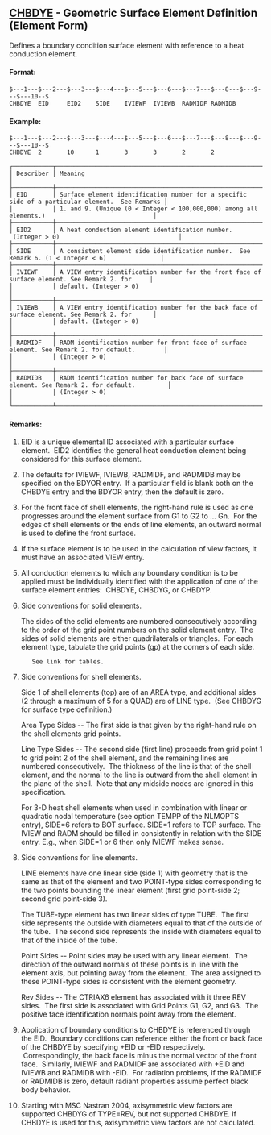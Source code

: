 ## [CHBDYE](https://help.hexagonmi.com/bundle/MSC_Nastran_2022.4/page/Nastran_Combined_Book/qrg/bulkc1/TOC.CHBDYE.xhtml) - Geometric Surface Element Definition (Element Form)

Defines a boundary condition surface element with reference to a heat conduction element.

#### Format:

```nastran
$---1---$---2---$---3---$---4---$---5---$---6---$---7---$---8---$---9---$---10--$
CHBDYE  EID     EID2    SIDE    IVIEWF  IVIEWB  RADMIDF RADMIDB                 
```

#### Example:

```nastran
$---1---$---2---$---3---$---4---$---5---$---6---$---7---$---8---$---9---$---10--$
CHBDYE  2       10      1       3       3       2       2                       
```

```text
┌───────────┬─────────────────────────────────────────────────────────────────────────────────────────────────┐
│ Describer │ Meaning                                                                                         │
├───────────┼─────────────────────────────────────────────────────────────────────────────────────────────────┤
│ EID       │ Surface element identification number for a specific side of a particular element.  See Remarks │
│           │ 1. and 9. (Unique (0 < Integer < 100,000,000) among all elements.)                              │
├───────────┼─────────────────────────────────────────────────────────────────────────────────────────────────┤
│ EID2      │ A heat conduction element identification number.  (Integer > 0)                                 │
├───────────┼─────────────────────────────────────────────────────────────────────────────────────────────────┤
│ SIDE      │ A consistent element side identification number.  See Remark 6. (1 < Integer < 6)               │
├───────────┼─────────────────────────────────────────────────────────────────────────────────────────────────┤
│ IVIEWF    │ A VIEW entry identification number for the front face of surface element. See Remark 2. for     │
│           │ default. (Integer > 0)                                                                          │
├───────────┼─────────────────────────────────────────────────────────────────────────────────────────────────┤
│ IVIEWB    │ A VIEW entry identification number for the back face of surface element. See Remark 2. for      │
│           │ default. (Integer > 0)                                                                          │
├───────────┼─────────────────────────────────────────────────────────────────────────────────────────────────┤
│ RADMIDF   │ RADM identification number for front face of surface element. See Remark 2. for default.        │
│           │ (Integer > 0)                                                                                   │
├───────────┼─────────────────────────────────────────────────────────────────────────────────────────────────┤
│ RADMIDB   │ RADM identification number for back face of surface element. See Remark 2. for default.         │
│           │ (Integer > 0)                                                                                   │
└───────────┴─────────────────────────────────────────────────────────────────────────────────────────────────┘
```

#### Remarks:

1. EID is a unique elemental ID associated with a particular surface element.  EID2 identifies the general heat conduction element being considered for this surface element.
2. The defaults for IVIEWF, IVIEWB, RADMIDF, and RADMIDB may be specified on the BDYOR entry.  If a particular field is blank both on the CHBDYE entry and the BDYOR entry, then the default is zero.
3. For the front face of shell elements, the right-hand rule is used as one progresses around the element surface from G1 to G2 to ... Gn.  For the edges of shell elements or the ends of line elements, an outward normal is used to define the front surface.
4. If the surface element is to be used in the calculation of view factors, it must have an associated VIEW entry.
5. All conduction elements to which any boundary condition is to be applied must be individually identified with the application of one of the surface element entries:  CHBDYE, CHBDYG, or CHBDYP.
6. Side conventions for solid elements.

     The sides of the solid elements are numbered consecutively according to the order of the grid point numbers on the solid element entry.  The sides of solid elements are either quadrilaterals or triangles.  For each element type, tabulate the grid points (gp) at the corners of each side.

          See link for tables.

7. Side conventions for shell elements.

     Side 1 of shell elements (top) are of an AREA type, and additional sides (2 through a maximum of 5 for a QUAD) are of LINE type.  (See  CHBDYG  for surface type definition.)

     Area Type Sides -- The first side is that given by the right-hand rule on the shell elements grid points.

     Line Type Sides -- The second side (first line) proceeds from grid point 1 to grid point 2 of the shell element, and the remaining lines are numbered consecutively.  The thickness of the line is that of the shell element, and the normal to the line is outward from the shell element in the plane of the shell.  Note that any midside nodes are ignored in this specification.

     For 3-D heat shell elements when used in combination with linear or quadratic nodal temperature (see option TEMPP of the NLMOPTS entry), SIDE=6 refers to BOT surface. SIDE=1 refers to TOP surface. The IVIEW and RADM should be filled in consistently in relation with the SIDE entry. E.g., when SIDE=1 or 6 then only IVIEWF makes sense.

8. Side conventions for line elements.

     LINE elements have one linear side (side 1) with geometry that is the same as that of the element and two POINT-type sides corresponding to the two points bounding the linear element (first grid point-side 2; second grid point-side 3).

     The TUBE-type element has two linear sides of type TUBE.  The first side represents the outside with diameters equal to that of the outside of the tube.  The second side represents the inside with diameters equal to that of the inside of the tube.

     Point Sides -- Point sides may be used with any linear element.  The direction of the outward normals of these points is in line with the element axis, but pointing away from the element.  The area assigned to these POINT-type sides is consistent with the element geometry.

     Rev Sides -- The CTRIAX6 element has associated with it three REV sides.  The first side is associated with Grid Points G1, G2, and G3.  The positive face identification normals point away from the element.

9. Application of boundary conditions to CHBDYE is referenced through the EID.  Boundary conditions can reference either the front or back face of the CHBDYE by specifying +EID or -EID respectively.  Correspondingly, the back face is minus the normal vector of the front face.  Similarly, IVIEWF and RADMIDF are associated with +EID and IVIEWB and RADMIDB with -EID.  For radiation problems, if the RADMIDF or RADMIDB is zero, default radiant properties assume perfect black body behavior.
10. Starting with MSC Nastran 2004, axisymmetric view factors are supported CHBDYG of TYPE=REV, but not supported CHBDYE. If CHBDYE is used for this, axisymmetric view factors are not calculated.
